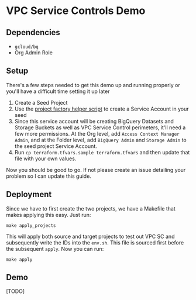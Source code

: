 # VPC Service Controls Demo

## Dependencies

* `gcloud/bq`
* Org Admin Role

## Setup

There's a few steps needed to get this demo up and running properly or you'll have a difficult time setting it up later

1. Create a Seed Project
2. Use the [project factory helper script](https://github.com/terraform-google-modules/terraform-google-project-factory/blob/master/helpers/setup-sa.sh) to create a Service Account in your seed 
3. Since this service account will be creating BigQuery Datasets and Storage Buckets as well as VPC Service Control perimeters, it'll need a few more permissions. At the Org level, add `Access Context Manager Admin`, and at the Folder level, add `BigQuery Admin` and `Storage Admin` to the seed project Service Account.
4. Run `cp terraform.tfvars.sample terraform.tfvars` and then update that file with your own values.

Now you should be good to go. If not please create an issue detailing your problem so I can update this guide.

## Deployment

Since we have to first create the two projects, we have a Makefile that makes applying this easy. Just run:

```
make apply_projects
```

This will apply both source and target projects to test out VPC SC and subsequently write the IDs into the `env.sh`. This file is sourced first before the subsequent `apply`. Now you can run:

```
make apply
```


## Demo

[TODO]
